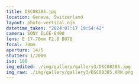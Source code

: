 ```yaml
---
title: DSC08385.jpg
location: Geneva, Switzerland
layout: photo-vertical.njk
datetime_taken: "2024:07:17 19:54:42"
camera: SONY ILCE-6400
lens: E 17-70mm F2.8 B070
focal: 70mm
aperture: 14/5
shutter: 1/2000
iso: 100
img_edited: ./img/gallery/gallery3/DSC08385.jpg
img_raw: ./img/gallery/gallery3/DSC08385.ARW.png
---
```

